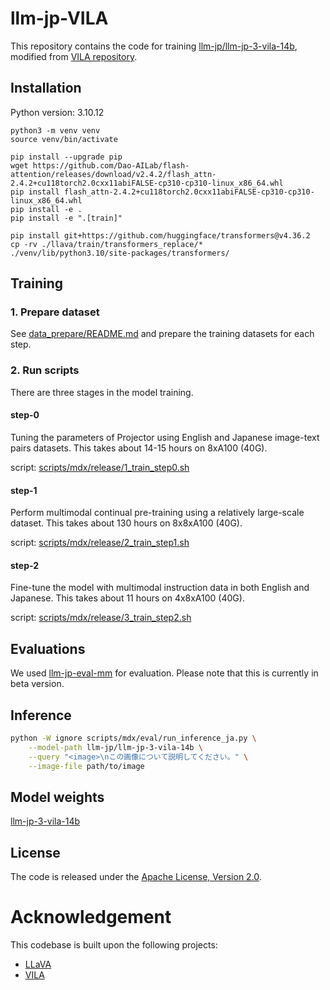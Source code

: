 # llm-jp-VILA

This repository contains the code for training [llm-jp/llm-jp-3-vila-14b](https://huggingface.co/llm-jp/llm-jp-3-vila-14b), modified from [VILA repository](https://github.com/NVlabs/VILA/tree/48aadd55c450b182f82f88ad340800428fa3a161).

## Installation

Python version: 3.10.12

```
python3 -m venv venv
source venv/bin/activate
```

```
pip install --upgrade pip
wget https://github.com/Dao-AILab/flash-attention/releases/download/v2.4.2/flash_attn-2.4.2+cu118torch2.0cxx11abiFALSE-cp310-cp310-linux_x86_64.whl
pip install flash_attn-2.4.2+cu118torch2.0cxx11abiFALSE-cp310-cp310-linux_x86_64.whl
pip install -e .
pip install -e ".[train]"
```

```
pip install git+https://github.com/huggingface/transformers@v4.36.2
cp -rv ./llava/train/transformers_replace/* ./venv/lib/python3.10/site-packages/transformers/
```
<!-- # Disable initialization of Eva parameters
cp -rv ./llava/train/timm_replace/* ./venv/lib/python3.10/site-packages/timm/
``` -->

## Training

### 1. Prepare dataset

See [data_prepare/README.md](data_prepare/README.md) and prepare the training datasets for each step.

### 2. Run scripts

There are three stages in the model training.

#### step-0

Tuning the parameters of Projector using English and Japanese image-text pairs datasets.
This takes about 14-15 hours on 8xA100 (40G).

script: [scripts/mdx/release/1_train_step0.sh](scripts/mdx/release/1_train_step0.sh)

#### step-1
Perform multimodal continual pre-training using a relatively large-scale dataset.
This takes about 130 hours on 8x8xA100 (40G).

script: [scripts/mdx/release/2_train_step1.sh](scripts/mdx/release/2_train_step1.sh)

#### step-2

Fine-tune the model with multimodal instruction data in both English and Japanese.
This takes about 11 hours on 4x8xA100 (40G).

script: [scripts/mdx/release/3_train_step2.sh](scripts/mdx/release/3_train_step2.sh)

## Evaluations

We used [llm-jp-eval-mm](https://pypi.org/project/eval-mm/) for evaluation.
Please note that this is currently in beta version.

## Inference

```bash
python -W ignore scripts/mdx/eval/run_inference_ja.py \
    --model-path llm-jp/llm-jp-3-vila-14b \
    --query "<image>\nこの画像について説明してください。" \
    --image-file path/to/image
```

## Model weights

[llm-jp-3-vila-14b](https://huggingface.co/llm-jp/llm-jp-3-vila-14b)

## License
The code is released under the [Apache License, Version 2.0](https://www.apache.org/licenses/LICENSE-2.0).

# Acknowledgement
This codebase is built upon the following projects:

- [LLaVA](https://github.com/haotian-liu/LLaVA) 
- [VILA](https://github.com/NVlabs/VILA)
